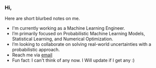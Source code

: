 ### Hi, 
Here are short blurbed notes on me.


- I'm currently working as a Machine Learning Engineer.
- I’m primarily focused on Probabilistic Machine Learning Models, Statistical Learning, and Numerical Optimization.
- I’m looking to collaborate on solving real-world uncertainties with a probabilistic approach. 
- Reach me via [email](aditigajurel32@gmail.com)
- Fun fact: I can't think of any now. I Will update if I get any :)
